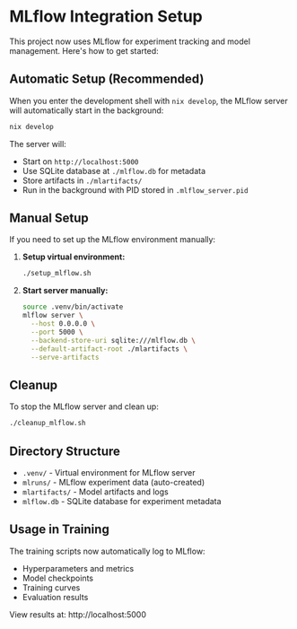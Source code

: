 # MLflow Integration Setup

This project now uses MLflow for experiment tracking and model management. Here's how to get started:

## Automatic Setup (Recommended)

When you enter the development shell with `nix develop`, the MLflow server will automatically start in the background:

```bash
nix develop
```

The server will:
- Start on `http://localhost:5000`
- Use SQLite database at `./mlflow.db` for metadata
- Store artifacts in `./mlartifacts/`
- Run in the background with PID stored in `.mlflow_server.pid`

## Manual Setup

If you need to set up the MLflow environment manually:

1. **Setup virtual environment:**
   ```bash
   ./setup_mlflow.sh
   ```

2. **Start server manually:**
   ```bash
   source .venv/bin/activate
   mlflow server \
     --host 0.0.0.0 \
     --port 5000 \
     --backend-store-uri sqlite:///mlflow.db \
     --default-artifact-root ./mlartifacts \
     --serve-artifacts
   ```

## Cleanup

To stop the MLflow server and clean up:

```bash
./cleanup_mlflow.sh
```

## Directory Structure

- `.venv/` - Virtual environment for MLflow server
- `mlruns/` - MLflow experiment data (auto-created)
- `mlartifacts/` - Model artifacts and logs
- `mlflow.db` - SQLite database for experiment metadata

## Usage in Training

The training scripts now automatically log to MLflow:
- Hyperparameters and metrics
- Model checkpoints
- Training curves
- Evaluation results

View results at: http://localhost:5000